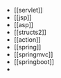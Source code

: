- [[servlet]]
- [[jsp]]
- [[asp]]
- [[structs2]]
- [[action]]
- [[spring]]
- [[springmvc]]
- [[springboot]]
-